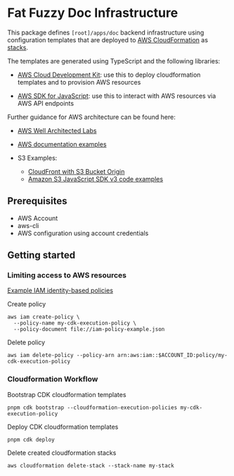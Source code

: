 # Fat Fuzzy Doc Infrastructure

This package defines `[root]/apps/doc` backend infrastructure using configuration templates that are deployed to [AWS CloudFormation](https://docs.aws.amazon.com/AWSCloudFormation/latest/UserGuide/Welcome.html) as [stacks](https://docs.aws.amazon.com/AWSCloudFormation/latest/UserGuide/stacks.html).

The templates are generated using TypeScript and the following libraries:

- [AWS Cloud Development Kit](https://docs.aws.amazon.com/cdk/v2/guide/getting_started.html): use this to deploy cloudformation templates and to provision AWS resources

- [AWS SDK for JavaScript](https://docs.aws.amazon.com/sdk-for-javascript/index.html): use this to interact with AWS resources via AWS API endpoints

Further guidance for AWS architecture can be found here:

- [AWS Well Architected Labs](https://www.wellarchitectedlabs.com/)

- [AWS documentation examples](https://github.com/awsdocs/aws-doc-sdk-examples)

- S3 Examples:
  - [CloudFront with S3 Bucket Origin](https://www.wellarchitectedlabs.com/security/100_labs/100_cloudfront_with_s3_bucket_origin/)
  - [Amazon S3 JavaScript SDK v3 code examples](https://github.com/awsdocs/aws-doc-sdk-examples/tree/main/javascriptv3/example_code/s3)

## Prerequisites

- AWS Account
- aws-cli
- AWS configuration using account credentials

## Getting started

### Limiting access to AWS resources

[Example IAM identity-based policies](https://docs.aws.amazon.com/IAM/latest/UserGuide/access_policies_examples.html)

Create policy

```shell
aws iam create-policy \
  --policy-name my-cdk-execution-policy \
  --policy-document file://iam-policy-example.json
```

Delete policy

```shell
aws iam delete-policy --policy-arn arn:aws:iam::$ACCOUNT_ID:policy/my-cdk-execution-policy
```

### Cloudformation Workflow

Bootstrap CDK cloudformation templates

```shell
pnpm cdk bootstrap --cloudformation-execution-policies my-cdk-execution-policy
```

Deploy CDK cloudformation templates

```shell
pnpm cdk deploy
```

Delete created cloudformation stacks

```shell
aws cloudformation delete-stack --stack-name my-stack
```
